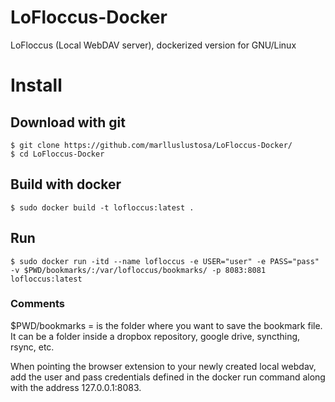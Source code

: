 # LoFloccus-Docker
LoFloccus (Local WebDAV server), dockerized version for GNU/Linux


# Install

## Download with git
```
$ git clone https://github.com/marlluslustosa/LoFloccus-Docker/
$ cd LoFloccus-Docker
```

## Build with docker
```
$ sudo docker build -t lofloccus:latest .
```

## Run
```
$ sudo docker run -itd --name lofloccus -e USER="user" -e PASS="pass" -v $PWD/bookmarks/:/var/lofloccus/bookmarks/ -p 8083:8081 lofloccus:latest
```



### Comments

$PWD/bookmarks = is the folder where you want to save the bookmark file. It can be a folder inside a dropbox repository, google drive, syncthing, rsync, etc.

When pointing the browser extension to your newly created local webdav, add the user and pass credentials defined in the docker run command along with the address 127.0.0.1:8083.
